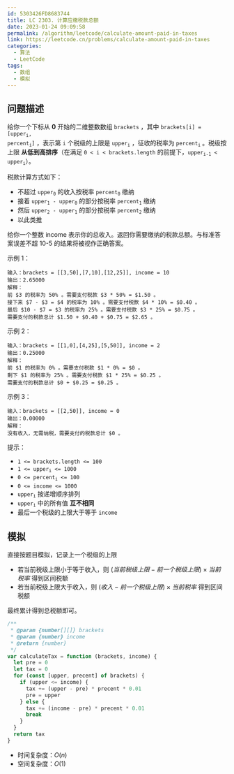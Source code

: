 ```yaml
---
id: 5303426FD8683744
title: LC 2303. 计算应缴税款总额
date: 2023-01-24 09:09:58
permalink: /algorithm/leetcode/calculate-amount-paid-in-taxes
link: https://leetcode.cn/problems/calculate-amount-paid-in-taxes
categories:
  - 算法
  - LeetCode
tags:
  - 数组
  - 模拟
---
```


<Level :type='1'/>

## 问题描述

给你一个下标从 **0** 开始的二维整数数组 `brackets` ，其中 <code>brackets[i] = [upper<sub>i</sub>, percent<sub>i</sub>]</code> ，表示第 `i` 个税级的上限是 <code>upper<sub>i</sub></code> ，征收的税率为 <code>percent<sub>i</sub></code> 。税级按上限 **从低到高排序**（在满足 `0 < i < brackets.length` 的前提下，<code>upper<sub>i-1</sub> < upper<sub>i</sub></code>）。

税款计算方式如下：

- 不超过 <code>upper<sub>0</sub></code> 的收入按税率 <code>percent<sub>0</sub></code> 缴纳
- 接着 <code>upper<sub>1</sub> - upper<sub>0</sub></code> 的部分按税率 <code>percent<sub>1</sub></code> 缴纳
- 然后 <code>upper<sub>2</sub> - upper<sub>1</sub></code> 的部分按税率 <code>percent<sub>2</sub></code> 缴纳
- 以此类推

给你一个整数 income 表示你的总收入。返回你需要缴纳的税款总额。与标准答案误差不超 10-5 的结果将被视作正确答案。

示例 1：

```text
输入：brackets = [[3,50],[7,10],[12,25]], income = 10
输出：2.65000
解释：
前 $3 的税率为 50% 。需要支付税款 $3 * 50% = $1.50 。
接下来 $7 - $3 = $4 的税率为 10% 。需要支付税款 $4 * 10% = $0.40 。
最后 $10 - $7 = $3 的税率为 25% 。需要支付税款 $3 * 25% = $0.75 。
需要支付的税款总计 $1.50 + $0.40 + $0.75 = $2.65 。
```

示例 2：

```text
输入：brackets = [[1,0],[4,25],[5,50]], income = 2
输出：0.25000
解释：
前 $1 的税率为 0% 。需要支付税款 $1 * 0% = $0 。
剩下 $1 的税率为 25% 。需要支付税款 $1 * 25% = $0.25 。
需要支付的税款总计 $0 + $0.25 = $0.25 。
```

示例 3：

```text
输入：brackets = [[2,50]], income = 0
输出：0.00000
解释：
没有收入，无需纳税，需要支付的税款总计 $0 。
```

提示：

- `1 <= brackets.length <= 100`
- <code>1 <= upper<sub>i</sub> <= 1000</code>
- <code>0 <= percent<sub>i</sub> <= 100</code>
- `0 <= income <= 1000`
- <code>upper<sub>i</sub></code> 按递增顺序排列
- <code>upper<sub>i</sub></code> 中的所有值 **互不相同**
- 最后一个税级的上限大于等于 `income`

## 模拟

直接按题目模拟，记录上一个税级的上限

- 若当前税级上限小于等于收入，则 $(当前税级上限 - 前一个税级上限) \times 当前税率$ 得到区间税额
- 若当前税级上限大于收入，则 $(收入 - 前一个税级上限) \times 当前税率$ 得到区间税额

最终累计得到总税额即可。

```javascript
/**
 * @param {number[][]} brackets
 * @param {number} income
 * @return {number}
 */
var calculateTax = function (brackets, income) {
  let pre = 0
  let tax = 0
  for (const [upper, precent] of brackets) {
    if (upper <= income) {
      tax += (upper - pre) * precent * 0.01
      pre = upper
    } else {
      tax += (income - pre) * precent * 0.01
      break
    }
  }
  return tax
}
```

- 时间复杂度：$O(n)$
- 空间复杂度：$O(1)$
